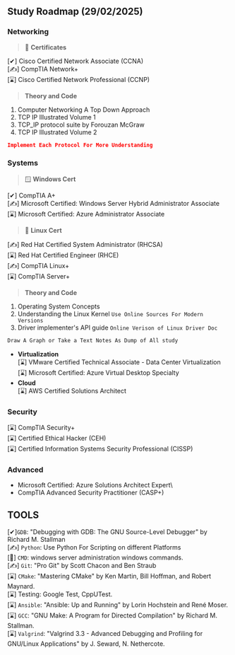 ## Study Roadmap (29/02/2025)

### Networking
> 📜 **Certificates**

[✔] Cisco Certified Network Associate (CCNA)\
[✍] CompTIA Network+ \
[⌛] Cisco Certified Network Professional (CCNP)

> **Theory and Code**

1. Computer Networking A Top Down Approach
2. TCP IP Illustrated Volume 1
3. TCP_IP protocol suite by Forouzan McGraw
4. TCP IP Illustrated Volume 2
```json
Implement Each Protocol For More Understanding
```
### Systems
> 🪟 **Windows Cert**

[✔] CompTIA A+\
[✍] Microsoft Certified: Windows Server Hybrid Administrator Associate\
[⌛] Microsoft Certified: Azure Administrator Associate

> 🐧 **Linux Cert**

[✍] Red Hat Certified System Administrator (RHCSA)\
[⌛] Red Hat Certified Engineer (RHCE)\
[✍] CompTIA Linux+ \
[⌛] CompTIA Server+

> **Theory and Code**
 1. Operating System Concepts
 2. Understanding the Linux Kernel ```Use Online Sources For Modern Versions```
 3. Driver implementer's API guide ```Online Verison of Linux Driver Doc```
```css
Draw A Graph or Take a Text Notes As Dump of All study
```
 - **Virtualization**\
[⌛] VMware Certified Technical Associate - Data Center Virtualization\
[⌛] Microsoft Certified: Azure Virtual Desktop Specialty 
 - **Cloud**\
[⌛] AWS Certified Solutions Architect

### Security
[⌛] CompTIA Security+ \
[⌛] Certified Ethical Hacker (CEH)\
[⌛] Certified Information Systems Security Professional (CISSP)

### Advanced
 - Microsoft Certified: Azure Solutions Architect Expert\
 - CompTIA Advanced Security Practitioner (CASP+)

## TOOLS 
[✔]```GDB```: "Debugging with GDB: The GNU Source-Level Debugger" by Richard M. Stallman \
[✍] ```Python```: Use Python For Scripting on different Platforms\
[🎯] ```CMD```: windows server administration windows commands. \
[✍] ```Git```: "Pro Git" by Scott Chacon and Ben Straub \
[⌛] ```CMake```: "Mastering CMake" by Ken Martin, Bill Hoffman, and Robert Maynard. \
[⌛] Testing: Google Test, CppUTest. \
[⌛] ```Ansible```: "Ansible: Up and Running" by Lorin Hochstein and René Moser. \
[⌛] ```GCC```: "GNU Make: A Program for Directed Compilation" by Richard M. Stallman. \
[⌛] ```Valgrind```: "Valgrind 3.3 - Advanced Debugging and Profiling for GNU/Linux Applications" by J. Seward, N. Nethercote.
